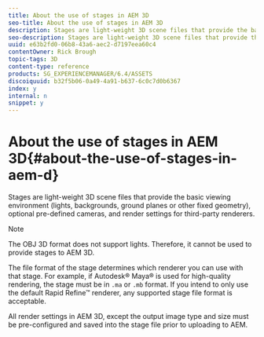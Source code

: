 ```yaml
---
title: About the use of stages in AEM 3D
seo-title: About the use of stages in AEM 3D
description: Stages are light-weight 3D scene files that provide the basic viewing environment.
seo-description: Stages are light-weight 3D scene files that provide the basic viewing environment.
uuid: e63b2fd0-06b8-43a6-aec2-d7197eea60c4
contentOwner: Rick Brough
topic-tags: 3D
content-type: reference
products: SG_EXPERIENCEMANAGER/6.4/ASSETS
discoiquuid: b32f5b06-0a49-4a91-b637-6c0c7d0b6367
index: y
internal: n
snippet: y
---
```


# About the use of stages in AEM 3D{#about-the-use-of-stages-in-aem-d}

Stages are light-weight 3D scene files that provide the basic viewing environment (lights, backgrounds, ground planes or other fixed geometry), optional pre-defined cameras, and render settings for third-party renderers.

>[!NOTE]
>
>The OBJ 3D format does not support lights. Therefore, it cannot be used to provide stages to AEM 3D.

The file format of the stage determines which renderer you can use with that stage. For example, if Autodesk® Maya® is used for high-quality rendering, the stage must be in `.ma` or `.mb` format. If you intend to only use the default Rapid Refine™ renderer, any supported stage file format is acceptable.

All render settings in AEM 3D, except the output image type and size must be pre-configured and saved into the stage file prior to uploading to AEM.

##

